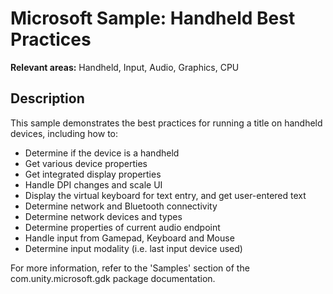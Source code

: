 # Microsoft Sample: Handheld Best Practices

**Relevant areas:** Handheld, Input, Audio, Graphics, CPU

## Description

This sample demonstrates the best practices for running a title on handheld devices, including how to:

- Determine if the device is a handheld
- Get various device properties
- Get integrated display properties
- Handle DPI changes and scale UI
- Display the virtual keyboard for text entry, and get user-entered text
- Determine network and Bluetooth connectivity
- Determine network devices and types
- Determine properties of current audio endpoint
- Handle input from Gamepad, Keyboard and Mouse
- Determine input modality (i.e. last input device used)

For more information, refer to the 'Samples' section of the com.unity.microsoft.gdk package documentation.